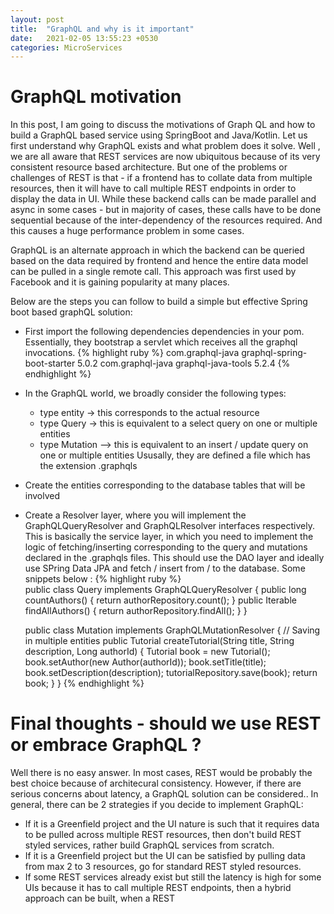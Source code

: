 ```yaml
---
layout: post
title:  "GraphQL and why is it important"
date:   2021-02-05 13:55:23 +0530
categories: MicroServices
---
```


# GraphQL motivation

In this post, I am going to discuss the motivations of Graph QL and how to build a GraphQL based service using SpringBoot and Java/Kotlin.
Let us first understand why GraphQL exists and what problem does it solve. Well , we are all aware that REST services are now ubiquitous because of its very consistent resource based architecture.
But one of the problems or challenges of REST is that - if a frontend has to collate data from multiple resources, then it will have to call multiple REST endpoints in order to display the data in UI.
While these backend calls can be made parallel and async in some cases - but in majority of cases, these calls have to be done sequential because of the inter-dependency of the resources required.
And this causes a huge performance problem in some cases.

GraphQL is an alternate approach in which the backend can be queried based on the data required by frontend and hence the entire data model can be pulled in a single remote call.
This approach was first used by Facebook and it is gaining popularity at many places.


Below are the steps you can follow to build a simple but effective Spring boot based graphQL solution:
- First import the following dependencies dependencies in your pom. Essentially, they bootstrap a servlet which receives all the graphql invocations.
{% highlight ruby %}
		<dependency>
			<groupId>com.graphql-java</groupId>
			<artifactId>graphql-spring-boot-starter</artifactId>
			<version>5.0.2</version>
		</dependency>
		<dependency>
			<groupId>com.graphql-java</groupId>
			<artifactId>graphql-java-tools</artifactId>
			<version>5.2.4</version>
		</dependency>
{% endhighlight %}
- In the GraphQL world, we broadly consider the following types:
  - type entity -> this corresponds to the actual resource
  - type Query -> this is equivalent to a select query on one or multiple entities
  - type Mutation --> this is equivalent to an insert / update query on one or multiple entities
  Ususally, they are defined a file which has the extension .graphqls

- Create the entities corresponding to the database tables that will be involved
- Create a Resolver layer, where you will implement the GraphQLQueryResolver and GraphQLResolver interfaces respectively.
  This is basically the service layer, in which you need to implement the logic of fetching/inserting corresponding to the query and mutations declared in the .graphqls files.
  This should use the DAO layer and ideally use SPring Data JPA and fetch / insert from / to the database.
  Some snippets below :
{% highlight ruby %}  
  public class Query implements GraphQLQueryResolver {
      public long countAuthors() {
        return authorRepository.count();
    }
    public Iterable<Author> findAllAuthors() {
        return authorRepository.findAll();
    }
  }
  
  public class Mutation implements GraphQLMutationResolver {
      // Saving in multiple entities
      public Tutorial createTutorial(String title, String description, Long authorId) {
        Tutorial book = new Tutorial();
        book.setAuthor(new Author(authorId));
        book.setTitle(title);
        book.setDescription(description);
        tutorialRepository.save(book);
        return book;
    }
  }
{% endhighlight %}


# Final thoughts - should we use REST or embrace GraphQL ?
Well there is no easy answer. In most cases, REST would be probably the best choice because of architecural consistency. However, if there are serious concerns about latency, a GraphQL solution can be considered..
In general, there can be 2 strategies if you decide to implement GraphQL:
- If it is a Greenfield project and the UI nature is such that it requires data to be pulled across multiple REST resources, then don't build REST styled services, rather build GraphQL services from scratch.
- If it is a Greenfield project but the UI can be satisfied by pulling data from max 2 to 3 resources, go for standard REST styled resources.
- If some REST services already exist but still the latency is high for some UIs because it has to call multiple REST endpoints, then a hybrid approach can be built, when a REST 

